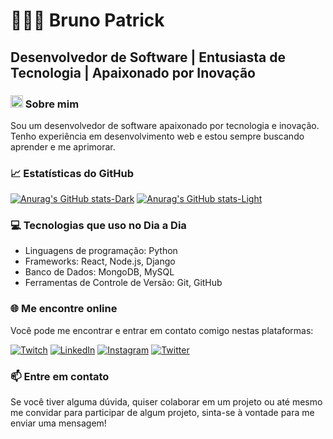 # 👨🏻‍💻 Bruno Patrick

## Desenvolvedor de Software | Entusiasta de Tecnologia | Apaixonado por Inovação

### <img src="[https://github.com/obrunopatrick/obrunopatrick/blob/main/wave.gif]" width="20px" height="20px" /> Sobre mim
Sou um desenvolvedor de software apaixonado por tecnologia e inovação. Tenho experiência em desenvolvimento web e estou sempre buscando aprender e me aprimorar.

### 📈 Estatísticas do GitHub
[![Anurag's GitHub stats-Dark](https://github-readme-stats.vercel.app/api?username=obrunopatrick&show_icons=true&theme=dark#gh-dark-mode-only)](https://github.com/anuraghazra/github-readme-stats#gh-dark-mode-only)
[![Anurag's GitHub stats-Light](https://github-readme-stats.vercel.app/api?username=obrunopatrick&show_icons=true&theme=default#gh-light-mode-only)](https://github.com/anuraghazra/github-readme-stats#gh-light-mode-only)

### 💻 Tecnologias que uso no Dia a Dia
- Linguagens de programação: Python
- Frameworks: React, Node.js, Django
- Banco de Dados: MongoDB, MySQL
- Ferramentas de Controle de Versão: Git, GitHub

### 🌐 Me encontre online
Você pode me encontrar e entrar em contato comigo nestas plataformas:

[![Twitch](https://img.shields.io/badge/Twitch-9146FF?style=for-the-badge&logo=twitch&logoColor=white)](https://www.twitch.tv/obrunopatrick) [![LinkedIn](https://img.shields.io/badge/LinkedIn-0077B5?style=for-the-badge&logo=linkedin&logoColor=white)](https://www.linkedin.com/in/obrunopatrick/) [![Instagram](https://img.shields.io/badge/Instagram-E4405F?style=for-the-badge&logo=instagram&logoColor=white)](https://www.instagram.com/obrunopatrick/) [![Twitter](https://img.shields.io/badge/Twitter-1DA1F2?style=for-the-badge&logo=twitter&logoColor=white)](https://twitter.com/obrunopatrick)

### 📫 Entre em contato
Se você tiver alguma dúvida, quiser colaborar em um projeto ou até mesmo me convidar para participar de algum projeto, sinta-se à vontade para me enviar uma mensagem!
